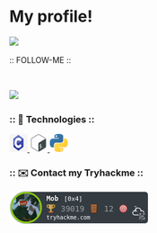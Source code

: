 
# My profile! 

![](https://i.pinimg.com/originals/54/3a/6c/543a6c26d5ec27a9fa4effade8b61805.gif)

:: FOLLOW-ME ::

<br>

![](https://komarev.com/ghpvc/?username=VitorMob-C&style=flat-square)

### :: :space_invader: Technologies :: 

<p>
    <a href="#">
        <img alt="C" width="32em" height="32em" src="assets/c.svg">
    </a>
    <a href="#">
        <img alt="ShellScript" width="32em" height="32em" src="assets/shell.svg">
    </a>
    <a href="#">
        <img alt="Python" width="32em" height="32em" src="assets/1200px-Python-logo-notext.svg.svg">
    </a>  
        
<p>


### :: :envelope: Contact my Tryhackme :: 
   <a href="https://tryhackme.com/p/Mob">
        <img src="assets/Mob.svg" alt="TryHackMe">
   </a>
<br>


